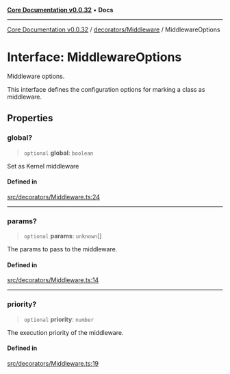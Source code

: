 [**Core Documentation v0.0.32**](../../../README.md) • **Docs**

***

[Core Documentation v0.0.32](../../../modules.md) / [decorators/Middleware](../README.md) / MiddlewareOptions

# Interface: MiddlewareOptions

Middleware options.

This interface defines the configuration options for marking a class as middleware.

## Properties

### global?

> `optional` **global**: `boolean`

Set as Kernel middleware

#### Defined in

[src/decorators/Middleware.ts:24](https://github.com/stonemjs/core/blob/59c27bdae04e7adc72d7c3e25cee704d5e04ce0c/src/decorators/Middleware.ts#L24)

***

### params?

> `optional` **params**: `unknown`[]

The params to pass to the middleware.

#### Defined in

[src/decorators/Middleware.ts:14](https://github.com/stonemjs/core/blob/59c27bdae04e7adc72d7c3e25cee704d5e04ce0c/src/decorators/Middleware.ts#L14)

***

### priority?

> `optional` **priority**: `number`

The execution priority of the middleware.

#### Defined in

[src/decorators/Middleware.ts:19](https://github.com/stonemjs/core/blob/59c27bdae04e7adc72d7c3e25cee704d5e04ce0c/src/decorators/Middleware.ts#L19)
